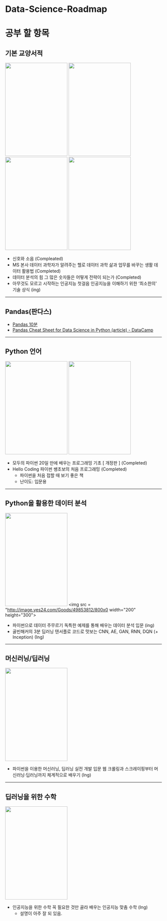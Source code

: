 # Data-Science-Roadmap

# 공부 할 항목

## 기본 교양서적
<img src = "http://image.yes24.com/momo/TopCate489/MidCate007/38215486.jpg" width="200" height="300"></img> 
<img src = "http://image.yes24.com/momo/TopCate1279/MidCate006/127853025.jpg" width="200" height="300"></img> 
<img src = "http://image.yes24.com/momo/TopCate1969/MidCate009/196880336.jpg" width="200" height="300"></img>
<img src = "http://image.yes24.com/momo/TopCate1875/MidCate002/187419168.jpg" width="200" height="300"></img> 
- 신호와 소음 (Compleated)
- MS 본사 데이터 과학자가 알려주는 헬로 데이터 과학 삶과 업무를 바꾸는 생활 데이터 활용법 (Completed)
- 데이터 분석의 힘 그 많은 숫자들은 어떻게 전략이 되는가 (Completed)
- 아무것도 모르고 시작하는 인공지능 첫걸음 인공지능을 이해하기 위한 ‘최소한의’ 기술 상식 (ing)

----
## Pandas(판다스)
- [Pandas 10분](https://dataitgirls2.github.io/10minutes2pandas/)
- [Pandas Cheat Sheet for Data Science in Python (article) - DataCamp](https://www.datacamp.com/community/data-science-cheatsheets)

----
## Python 언어
<img src = "http://image.yes24.com/momo/TopCate2050/MidCate001/204901956.jpg" width="200" height="300"></img> 
<img src = "http://image.yes24.com/momo/TopCate1740/MidCate007/173963694.jpg" width="200" height="300"></img> 
- 모두의 파이썬 20일 만에 배우는 프로그래밍 기초 [ 개정판 ] (Completed)
- Hello Coding 파이썬 쌩초보의 처음 프로그래밍 (Completed)
  - 파이썬을 처음 접할 때 보기 좋은 책
  - 난이도: 입문용 

----
## Python을 활용한 데이터 분석
<img src = "http://image.yes24.com/momo/TopCate1745/MidCate004/174435292.jpg" width="200" height="300"></img> 
<img src = "http://image.yes24.com/Goods/49853812/800x0 width="200" height="300"></img> 
  - 파이썬으로 데이터 주무르기 독특한 예제를 통해 배우는 데이터 분석 입문 (ing)
  - 골빈해커의 3분 딥러닝 텐서플로 코드로 맛보는 CNN, AE, GAN, RNN, DQN (+ Inception) (Ing)
  
----
## 머신러닝/딥러닝
<img src = "http://image.yes24.com/momo/TopCate1282/MidCate002/128113609.jpg" width="200" height="300"></img> 
  - 파이썬을 이용한 머신러닝, 딥러닝 실전 개발 입문 웹 크롤링과 스크레이핑부터 머신러닝·딥러닝까지 체계적으로 배우기 (Ing)

----
## 딥러닝을 위한 수학
<img src = "http://image.yes24.com/momo/TopCate2063/MidCate006/206251279.jpg" width="200" height="300"></img> 
- 인공지능을 위한 수학 꼭 필요한 것만 골라 배우는 인공지능 맞춤 수학 (Ing)
  - 설명이 아주 잘 되 있음.
 
  




 
